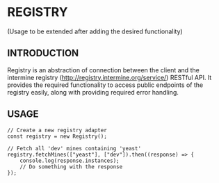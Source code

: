 # REGISTRY
(Usage to be extended after adding the desired functionality)

## INTRODUCTION
Registry is an abstraction of connection between the client and the intermine registry (http://registry.intermine.org/service/) RESTful API. It provides the required functionality to access public endpoints of the registry easily, along with providing required error handling.

## USAGE
```
// Create a new registry adapter
const registry = new Registry();

// Fetch all 'dev' mines containing 'yeast'
registry.fetchMines(["yeast"], ["dev"]).then((response) => {
	console.log(response.instances);
	// Do something with the response
});
```
